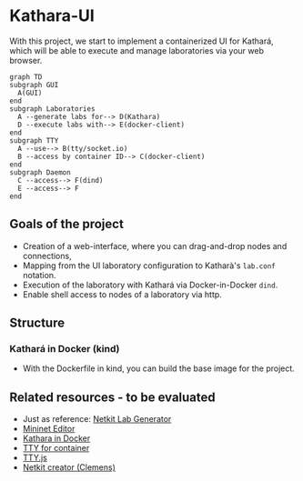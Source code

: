# Kathara-UI

With this project, we start to implement a containerized UI for Kathará, which will be able to execute and manage laboratories via your web browser.

```mermaid
graph TD
subgraph GUI
  A(GUI)
end
subgraph Laboratories
  A --generate labs for--> D(Kathara)
  D --execute labs with--> E(docker-client)
end
subgraph TTY
  A --use--> B(tty/socket.io)
  B --access by container ID--> C(docker-client)
end
subgraph Daemon
  C --access--> F(dind)
  E --access--> F
end
```

## Goals of the project
- Creation of a web-interface, where you can drag-and-drop nodes and connections,
- Mapping from the UI laboratory configuration to Katharà's `lab.conf` notation.
- Execution of the laboratory with Kathará via Docker-in-Docker `dind`.
- Enable shell access to nodes of a laboratory via http.

## Structure

### Kathará in Docker (kind)
- With the Dockerfile in kind, you can build the base image for the project.

## Related resources - to be evaluated
- Just as reference: [Netkit Lab Generator](https://github.com/KatharaFramework/Netkit-Lab-Generator)
- [Mininet Editor](https://github.com/Thomaash/me)
- [Kathara in Docker](https://github.com/KatharaFramework/Kathara/issues/167)
- [TTY for container](https://github.com/wrfly/container-web-tty)
- [TTY.js](https://github.com/chjj/tty.js)
- [Netkit creator (Clemens)](https://github.com/agp8x/netkit-creator)
